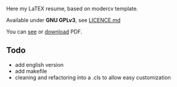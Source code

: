 
Here my LaTEX resume, based on modercv template.

Available under **GNU GPLv3**, see [LICENCE.md](https://raw.githubusercontent.com/gaelfoppolo/resume/master/LICENCE.md)

You can [see](https://github.com/gaelfoppolo/resume/blob/master/cv.pdf) or [download](https://github.com/gaelfoppolo/resume/raw/master/cv.pdf) PDF.

## Todo

* add english version
* add makefile
* cleaning and refactoring into a .cls to allow easy customization